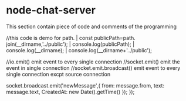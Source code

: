 # node-chat-server


This section contain piece of code and comments of the programming

//this code is demo for path.
|   const publicPath=path. join(__dirname,'../public');
|   console.log(publicPath);
|   console.log(__dirname);
|   console.log(__dirname+'../public');


//io.emit()  emit event to every single connection
//socket.emit() emit the event in single connection
//socket.emit.broadcast() emit event to every single connection excpt source connection

socket.broadcast.emit('newMessage',{
	from: message.from,
	text: message.text,
	CreatedAt: new Date().getTime()
});
});
